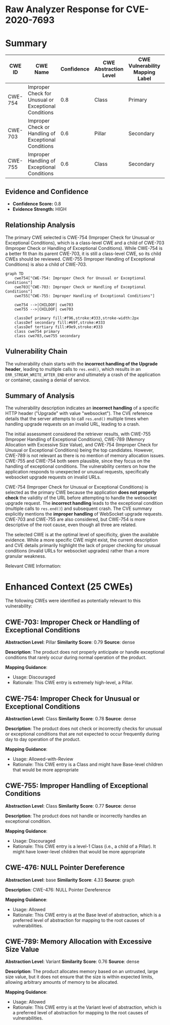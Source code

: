 # Raw Analyzer Response for CVE-2020-7693

# Summary
| CWE ID | CWE Name | Confidence | CWE Abstraction Level | CWE Vulnerability Mapping Label | CWE-Vulnerability Mapping Notes |
|---|---|---|---|---|---|
| CWE-754 | Improper Check for Unusual or Exceptional Conditions | 0.8 | Class | Primary | Allowed-with-Review |
| CWE-703 | Improper Check or Handling of Exceptional Conditions | 0.6 | Pillar | Secondary | Discouraged |
| CWE-755 | Improper Handling of Exceptional Conditions | 0.6 | Class | Secondary | Discouraged |

## Evidence and Confidence

*   **Confidence Score:** 0.8
*   **Evidence Strength:** HIGH

## Relationship Analysis
The primary CWE selected is CWE-754 (Improper Check for Unusual or Exceptional Conditions), which is a class-level CWE and a child of CWE-703 (Improper Check or Handling of Exceptional Conditions). While CWE-754 is a better fit than its parent CWE-703, it is still a class-level CWE, so its child CWEs should be reviewed. CWE-755 (Improper Handling of Exceptional Conditions) is also a child of CWE-703.

```mermaid
graph TD
    cwe754["CWE-754: Improper Check for Unusual or Exceptional Conditions"]
    cwe703["CWE-703: Improper Check or Handling of Exceptional Conditions"]
    cwe755["CWE-755: Improper Handling of Exceptional Conditions"]

    cwe754 -->|CHILDOF| cwe703
    cwe755 -->|CHILDOF| cwe703

    classDef primary fill:#f96,stroke:#333,stroke-width:2px
    classDef secondary fill:#69f,stroke:#333
    classDef tertiary fill:#9e9,stroke:#333
    class cwe754 primary
    class cwe703,cwe755 secondary
```

## Vulnerability Chain
The vulnerability chain starts with the **incorrect handling of the Upgrade header**, leading to multiple calls to `res.end()`, which results in an `ERR_STREAM_WRITE_AFTER_END` error and ultimately a crash of the application or container, causing a denial of service.

## Summary of Analysis
The vulnerability description indicates an **incorrect handling** of a specific HTTP header ("Upgrade" with value "websocket"). The CVE reference details that the server attempts to call `res.end()` multiple times when handling upgrade requests on an invalid URL, leading to a crash.

The initial assessment considered the retriever results, with CWE-755 (Improper Handling of Exceptional Conditions), CWE-789 (Memory Allocation with Excessive Size Value), and CWE-754 (Improper Check for Unusual or Exceptional Conditions) being the top candidates. However, CWE-789 is not relevant as there is no mention of memory allocation issues. CWE-755 and CWE-754 both seem plausible, since they focus on the handling of exceptional conditions. The vulnerability centers on how the application responds to unexpected or unusual requests, specifically websocket upgrade requests on invalid URLs. 

CWE-754 (Improper Check for Unusual or Exceptional Conditions) is selected as the primary CWE because the application **does not properly check** the validity of the URL before attempting to handle the websocket upgrade request. The **incorrect handling** leads to the exceptional condition (multiple calls to `res.end()`) and subsequent crash. The CVE summary explicitly mentions the **improper handling** of WebSocket upgrade requests. CWE-703 and CWE-755 are also considered, but CWE-754 is more descriptive of the root cause, even though all three are related.

The selected CWE is at the optimal level of specificity, given the available evidence. While a more specific CWE might exist, the current description and CVE details primarily highlight the lack of proper checking for unusual conditions (invalid URLs for websocket upgrades) rather than a more granular weakness.

Relevant CWE Information:

# Enhanced Context (25 CWEs)
The following CWEs were identified as potentially relevant to this vulnerability:

## CWE-703: Improper Check or Handling of Exceptional Conditions
**Abstraction Level**: Pillar
**Similarity Score**: 0.79
**Source**: dense

**Description**:
The product does not properly anticipate or handle exceptional conditions that rarely occur during normal operation of the product.

**Mapping Guidance**:
- Usage: Discouraged
- Rationale: This CWE entry is extremely high-level, a Pillar.

## CWE-754: Improper Check for Unusual or Exceptional Conditions
**Abstraction Level**: Class
**Similarity Score**: 0.78
**Source**: dense

**Description**:
The product does not check or incorrectly checks for unusual or exceptional conditions that are not expected to occur frequently during day to day operation of the product.

**Mapping Guidance**:
- Usage: Allowed-with-Review
- Rationale: This CWE entry is a Class and might have Base-level children that would be more appropriate

## CWE-755: Improper Handling of Exceptional Conditions
**Abstraction Level**: Class
**Similarity Score**: 0.77
**Source**: dense

**Description**:
The product does not handle or incorrectly handles an exceptional condition.

**Mapping Guidance**:
- Usage: Discouraged
- Rationale: This CWE entry is a level-1 Class (i.e., a child of a Pillar). It might have lower-level children that would be more appropriate

## CWE-476: NULL Pointer Dereference
**Abstraction Level**: base
**Similarity Score**: 4.33
**Source**: graph

**Description**:
CWE-476: NULL Pointer Dereference

**Mapping Guidance**:
- Usage: Allowed
- Rationale: This CWE entry is at the Base level of abstraction, which is a preferred level of abstraction for mapping to the root causes of vulnerabilities.

## CWE-789: Memory Allocation with Excessive Size Value
**Abstraction Level**: Variant
**Similarity Score**: 0.76
**Source**: dense

**Description**:
The product allocates memory based on an untrusted, large size value, but it does not ensure that the size is within expected limits, allowing arbitrary amounts of memory to be allocated.

**Mapping Guidance**:
- Usage: Allowed
- Rationale: This CWE entry is at the Variant level of abstraction, which is a preferred level of abstraction for mapping to the root causes of vulnerabilities.